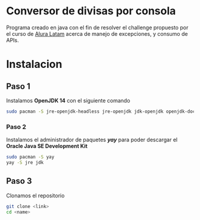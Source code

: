 # Conversor de divisas por consola

Programa creado en java con el fin de resolver el challenge propuesto por el curso de [Alura Latam](https://www.aluracursos.com/) acerca de manejo de excepciones, y consumo de APIs.


# Instalacion 

## Paso 1

Instalamos **OpenJDK 14** con el siguiente comando

```bash
sudo pacman -S jre-openjdk-headless jre-openjdk jdk-openjdk openjdk-doc openjdk-src
```

### Paso 2

Instalamos el administrador de paquetes **_yay_**  para poder descargar el **Oracle Java SE Development Kit**

```bash
sudo pacman -S yay
yay -S jre jdk
```

## Paso 3

Clonamos el repositorio

```bash
git clone <link>
cd <name>
```


